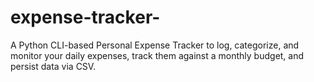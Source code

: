 # expense-tracker-
A Python CLI-based Personal Expense Tracker to log, categorize, and monitor your daily expenses, track them against a monthly budget, and persist data via CSV.
